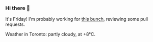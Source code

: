 ### Hi there :wave:

It's Friday! I'm probably working for [this bunch](https://github.com/kohofinancial), reviewing some pull requests.

Weather in Toronto: partly cloudy, at +8°C.
